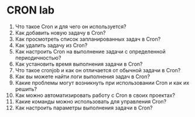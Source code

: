 # CRON lab
	
1. Что такое Cron и для чего он используется?
2. Как добавить новую задачу в Cron?
3. Как просмотреть список запланированных задач в Cron?
4. Как удалить задачу из Cron?
5. Как настроить Cron на выполнение задачи с определенной периодичностью?
6. Как установить время выполнения задачи в Cron?
7. Что такое cronjob и как он отличается от обычной задачи в Cron?
8. Как вы можете найти логи выполнения задач в Cron?
9. Какие проблемы могут возникнуть при использовании Cron и как их решить?
10. Как можно автоматизировать работу с Cron в своих проектах?
11. Какие команды можно использовать для управления Cron?        
12. Как настроить параметры выполнения задачи в Cron?
